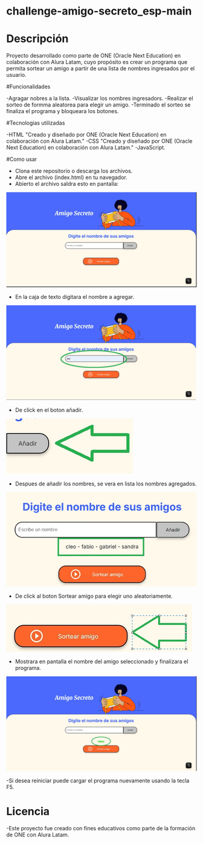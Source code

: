 # challenge-amigo-secreto_esp-main

# Descripción
Proyecto desarrollado como parte de ONE (Oracle Next Education) en colaboración con Alura Latam, cuyo propósito es crear un programa que permita sortear un amigo a partir de una lista de nombres ingresados por el usuario.

#Funcionalidades

-Agragar nobres a la lista.
-Visualizar los nombres ingresadors.
-Realizar el sorteo de formma aleatorea para elegir un amigo.
-Terminado el sorteo se finaliza el programa y bloqueara los botones.

#Tecnologias utilizadas

-HTML "Creado y diseñado por ONE (Oracle Next Education) en colaboración con Alura Latam."
-CSS  "Creado y diseñado por ONE (Oracle Next Education) en colaboración con Alura Latam."
-JavaScript.

#Como usar
- Clona este repositorio o descarga los archivos.
- Abre el archivo (index.html) en tu navegador.
- Abierto el archivo saldra esto en pantalla:
  
![](https://github.com/FabioTochoy/challenge-amigo-secreto_esp-main/blob/main/captura%201%20Amigo%20secreto.jpg)

- En la caja de texto digitara el nombre a agregar.

![](https://github.com/FabioTochoy/challenge-amigo-secreto_esp-main/blob/main/captura%202%20Amigo%20secreto.jpg) 

- De click en el boton añadir.
  
![](https://github.com/FabioTochoy/challenge-amigo-secreto_esp-main/blob/main/captura%203%20Amigo%20secreto.jpg)

- Despues de añadir los nombres, se vera en lista los nombres agregados.

![](https://github.com/FabioTochoy/challenge-amigo-secreto_esp-main/blob/main/captura%204%20Amigo%20secreto.jpg) 

- De click al boton Sortear amigo para elegir uno aleatoriamente.

![](https://github.com/FabioTochoy/challenge-amigo-secreto_esp-main/blob/main/captura%205%20Amigo%20secreto.jpg)

- Mostrara en pantalla el nombre del amigo seleccionado y finalizara el programa.

![](https://github.com/FabioTochoy/challenge-amigo-secreto_esp-main/blob/main/captura%206%20Amigo%20secreto.jpg)

-Si desea reiniciar puede cargar el programa nuevamente usando la tecla F5.

# Licencia

-Este proyecto fue creado con fines educativos como parte de la formación de ONE con Alura Latam.


